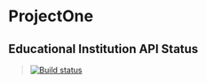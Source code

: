 # ProjectOne

## Educational Institution API Status

> [![Build status](https://dev.azure.com/VladBulhac/ProjectOne/_apis/build/status/ProjectOne%20Continuous%20Integration)](https://dev.azure.com/VladBulhac/ProjectOne/_build/latest?definitionId=3)
